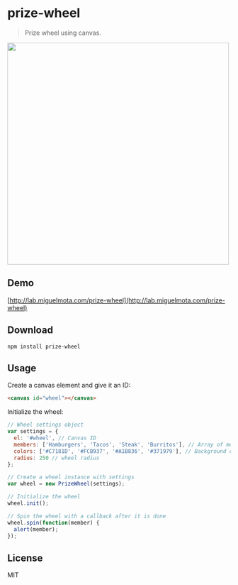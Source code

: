 # prize-wheel

> Prize wheel using canvas.

<img src="https://raw.githubusercontent.com/miguelmota/prize-wheel/master/screenshot.gif" width="500" />

## Demo

[http://lab.miguelmota.com/prize-wheel](http://lab.miguelmota.com/prize-wheel)

## Download

```
npm install prize-wheel
```

## Usage

Create a canvas element and give it an ID:

```html
<canvas id="wheel"></canvas>
```

Initialize the wheel:

```javascript
// Wheel settings object
var settings = {
  el: '#wheel', // Canvas ID
  members: ['Hamburgers', 'Tacos', 'Steak', 'Burritos'], // Array of members
  colors: ['#C7181D', '#FCB937', '#A1B836', '#371979'], // Background color of each member
  radius: 250 // wheel radius
};

// Create a wheel instance with settings
var wheel = new PrizeWheel(settings);

// Initialize the wheel
wheel.init();

// Spin the wheel with a callback after it is done
wheel.spin(function(member) {
  alert(member);
});
```

## License

MIT
